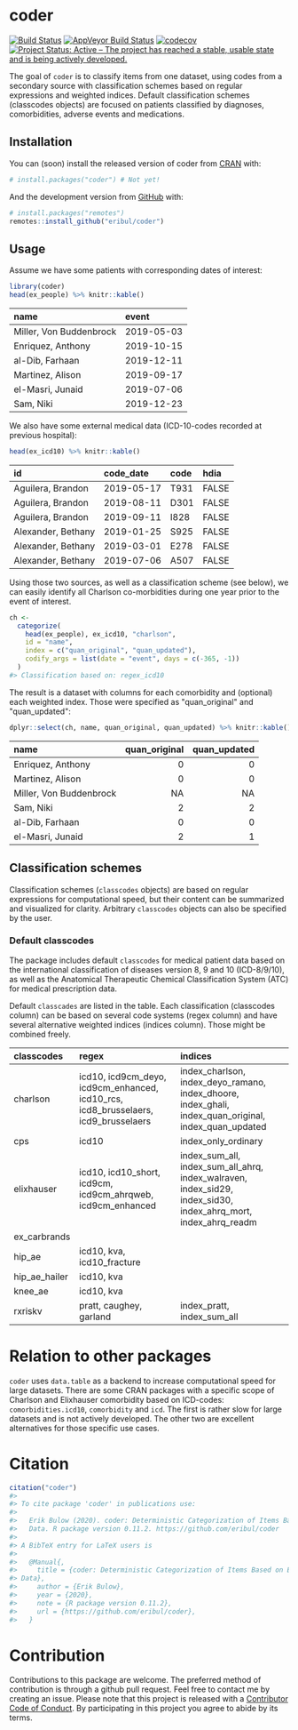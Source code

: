 # coder 

[![Build Status](https://travis-ci.org/eribul/coder.svg?branch=master)](https://travis-ci.org/eribul/coder)
[![AppVeyor Build Status](https://ci.appveyor.com/api/projects/status/github/eribul/coder?branch=master&svg=true)](https://ci.appveyor.com/project/eribul/coder)
[![codecov](https://codecov.io/gh/eribul/coder/branch/master/graph/badge.svg)](https://codecov.io/gh/eribul/coder)
[![Project Status: Active – The project has reached a stable, usable state and is being actively developed.](https://www.repostatus.org/badges/latest/active.svg)](https://www.repostatus.org/#active)


<!-- README.md is generated from README.Rmd. Please edit that file --> 



The goal of `coder` is to classify items from one dataset, using codes from a secondary source with classification schemes based on regular expressions and weighted indices. Default classification schemes (classcodes objects) are focused on patients classified by diagnoses, comorbidities, adverse events and medications.

## Installation

You can (soon) install the released version of coder from [CRAN](https://CRAN.R-project.org) with:

``` r
# install.packages("coder") # Not yet!
```

And the development version from [GitHub](https://github.com/) with:

``` r
# install.packages("remotes")
remotes::install_github("eribul/coder")
```

## Usage

Assume we have some patients with corresponding dates of interest:

```r
library(coder)
head(ex_people) %>% knitr::kable()
```



|name                    |event      |
|:-----------------------|:----------|
|Miller, Von Buddenbrock |2019-05-03 |
|Enriquez, Anthony       |2019-10-15 |
|al-Dib, Farhaan         |2019-12-11 |
|Martinez, Alison        |2019-09-17 |
|el-Masri, Junaid        |2019-07-06 |
|Sam, Niki               |2019-12-23 |
We also have some external medical data (ICD-10-codes recorded at previous hospital):


```r
head(ex_icd10) %>% knitr::kable()
```



|id                 |code_date  |code |hdia  |
|:------------------|:----------|:----|:-----|
|Aguilera, Brandon  |2019-05-17 |T931 |FALSE |
|Aguilera, Brandon  |2019-08-11 |D301 |FALSE |
|Aguilera, Brandon  |2019-09-11 |I828 |FALSE |
|Alexander, Bethany |2019-01-25 |S925 |FALSE |
|Alexander, Bethany |2019-03-01 |E278 |FALSE |
|Alexander, Bethany |2019-07-06 |A507 |FALSE |

Using those two sources, as well as a classification scheme (see below), we can easily identify all Charlson co-morbidities during one year prior to the event of interest.


```r
ch <- 
  categorize(
    head(ex_people), ex_icd10, "charlson",
    id = "name",
    index = c("quan_original", "quan_updated"),
    codify_args = list(date = "event", days = c(-365, -1))
  )
#> Classification based on: regex_icd10
```

The result is a dataset with columns for each comorbidity and (optional) each weighted index. Those were specified as "quan_original" and "quan_updated":


```r
dplyr::select(ch, name, quan_original, quan_updated) %>% knitr::kable()
```



|name                    | quan_original| quan_updated|
|:-----------------------|-------------:|------------:|
|Enriquez, Anthony       |             0|            0|
|Martinez, Alison        |             0|            0|
|Miller, Von Buddenbrock |            NA|           NA|
|Sam, Niki               |             2|            2|
|al-Dib, Farhaan         |             0|            0|
|el-Masri, Junaid        |             2|            1|



## Classification schemes

Classification schemes (`classcodes` objects) are based on regular expressions for computational speed, but their content can be summarized and visualized for clarity.  Arbitrary `classcodes` objects can also be specified by the user. 

### Default classcodes

The package includes default `classcodes` for medical patient data based on the international classification of diseases version 8, 9 and 10 (ICD-8/9/10), as well as the Anatomical Therapeutic Chemical Classification System (ATC) for medical prescription data.

Default `classcades` are listed in the table. Each classification (classcodes column) can be based on several code systems (regex column) and have several alternative weighted indices (indices column). Those might be combined freely. 


|classcodes    |regex                                                                              |indices                                                                                                        |
|:-------------|:----------------------------------------------------------------------------------|:--------------------------------------------------------------------------------------------------------------|
|charlson      |icd10, icd9cm_deyo, icd9cm_enhanced, icd10_rcs, icd8_brusselaers, icd9_brusselaers |index_charlson, index_deyo_ramano, index_dhoore, index_ghali, index_quan_original, index_quan_updated          |
|cps           |icd10                                                                              |index_only_ordinary                                                                                            |
|elixhauser    |icd10, icd10_short, icd9cm, icd9cm_ahrqweb, icd9cm_enhanced                        |index_sum_all, index_sum_all_ahrq, index_walraven, index_sid29, index_sid30, index_ahrq_mort, index_ahrq_readm |
|ex_carbrands  |                                                                                   |                                                                                                               |
|hip_ae        |icd10, kva, icd10_fracture                                                         |                                                                                                               |
|hip_ae_hailer |icd10, kva                                                                         |                                                                                                               |
|knee_ae       |icd10, kva                                                                         |                                                                                                               |
|rxriskv       |pratt, caughey, garland                                                            |index_pratt, index_sum_all                                                                                     |

# Relation to other packages

`coder` uses `data.table` as a backend to increase computational speed for large datasets. There are some CRAN packages with a specific scope of Charlson and Elixhauser comorbidity based on ICD-codes: `comorbidities.icd10`, `comorbidity` and `icd`. The first is rather slow for large datasets and is not actively developed. The other two are excellent alternatives for those specific use cases.

# Citation


```r
citation("coder")
#> 
#> To cite package 'coder' in publications use:
#> 
#>   Erik Bulow (2020). coder: Deterministic Categorization of Items Based on External Code
#>   Data. R package version 0.11.2. https://github.com/eribul/coder
#> 
#> A BibTeX entry for LaTeX users is
#> 
#>   @Manual{,
#>     title = {coder: Deterministic Categorization of Items Based on External Code
#> Data},
#>     author = {Erik Bulow},
#>     year = {2020},
#>     note = {R package version 0.11.2},
#>     url = {https://github.com/eribul/coder},
#>   }
```


# Contribution

Contributions to this package are welcome. The preferred method of contribution is through a github pull request. Feel free to contact me by creating an issue. Please note that this project is released with a [Contributor Code of Conduct](CODE_OF_CONDUCT.md).
By participating in this project you agree to abide by its terms.
